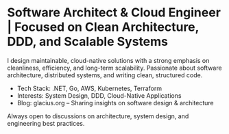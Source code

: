 # Software Architect & Cloud Engineer | Focused on Clean Architecture, DDD, and Scalable Systems

I design maintainable, cloud-native solutions with a strong emphasis on cleanliness, efficiency, and long-term scalability. Passionate about software architecture, distributed systems, and writing clean, structured code.
- Tech Stack: .NET, Go, AWS, Kubernetes, Terraform
- Interests: System Design, DDD, Cloud-Native Applications
- Blog: glacius.org – Sharing insights on software design & architecture

Always open to discussions on architecture, system design, and engineering best practices.
